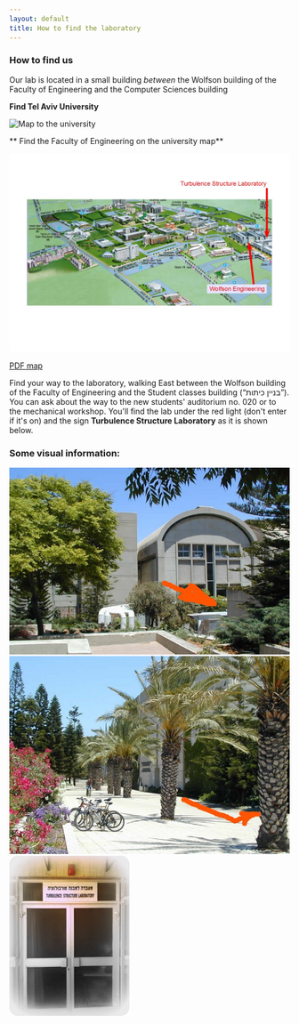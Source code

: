 ```yaml
---
layout: default
title: How to find the laboratory
---
```


### How to find us

Our lab is located in a small building *between* the Wolfson building of
the Faculty of Engineering and the Computer Sciences building

**Find Tel Aviv University**

![Map to the university](http://www2.tau.ac.il/map/images/lines-eng.jpg)


** Find the Faculty of Engineering on the university map**

![Map of the university](/images/tau_map.jpg "Our building is between building 34 and 36, right at the parking 15")

[PDF map](/files/taumap.pdf)


Find your way to the laboratory, walking East between the Wolfson building of the Faculty of Engineering and the Student classes building (“בניין כיתות”). You can ask about the way to the new students' auditorium no. 020 or to the mechanical workshop. You'll find the lab under the red light (don't enter if it's on) and the sign **Turbulence Structure Laboratory** as it is shown below.


### Some visual information:

![](/images/P5200086.jpg)
![](/images/P5200049.jpg)
![](/images/lab_entrance.jpg)